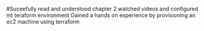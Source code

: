 #Suceefully read and understood chapter 2
watched videos and configured mt teraform environment
Gained a hands on experience by provisioning an ec2 machine using terraform
